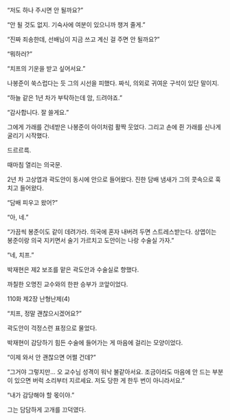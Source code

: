 “저도 하나 주시면 안 될까요?”

“안 될 것도 없지. 기숙사에 여분이 있으니까 챙겨 줄게.”

“진짜 죄송한데, 선배님이 지금 쓰고 계신 걸 주면 안 될까요?”

“뭐하러?”

“치프의 기운을 받고 싶어서요.”

나봉준이 쑥스럽다는 듯 그의 시선을 피했다. 짜식, 의외로 귀여운 구석이 있단 말이지.

“하늘 같은 1년 차가 부탁하는데 암, 드려야죠.”

“감사합니다. 잘 쓸게요.”

그에게 가래를 건네받은 나봉준이 아이처럼 활짝 웃었다. 그리고 손에 쥔 가래를 신나게 굴리기 시작했다.

드르르륵.

때마침 열리는 의국문.

2년 차 고상엽과 곽도안이 동시에 안으로 들어왔다. 진한 담배 냄새가 그의 콧속으로 훅 치고 들어왔다.

“담배 피우고 왔어?”

“아, 네.”

“가끔씩 봉준이도 같이 데려가라. 의국에 혼자 내버려 두면 스트레스받는다. 상엽이는 봉준이랑 의국 지키면서 술기 가르치고 도안이는 나랑 수술실 가자.”

“네, 치프.”

박재현은 제2 보조를 맡은 곽도안과 수술실로 향했다.

까칠한 오명진 교수와의 한판 승부가 코앞이었다.

110화 제2장 난형난제(4)

“치프, 정말 괜찮으시겠어요?”

곽도안이 걱정스런 표정으로 물었다.

박재현이 감당하기 힘든 수술에 들어가는 게 마음에 걸리는 모양이었다.

“이제 와서 안 괜찮으면 어쩔 건데?”

“그거야 그렇지만… 오 교수님 성격이 워낙 불같아서요. 조금이라도 마음에 안 드는 부분이 있으면 버럭 소리부터 지르세요. 저도 당한 게 한두 번이 아니라서요.”

“내가 감당해야 할 몫이야.”

그는 담담하게 고개를 끄덕였다.